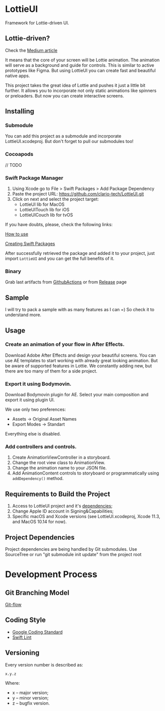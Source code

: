 # LottieUI

Framework for Lottie-driven UI. 

## Lottie-driven?

Check the [Medium article](https://medium.com/clario/a-lottie-driven-ui-architecture-for-macos-ios-applications-c3380989c885)

It means that the core of your screen will be Lottie animation. The animation will serve as a background and guide for controls.
This is similar to active prototypes like Figma. But using LottieUI you can create fast and beautiful native apps.

This project takes the great idea of Lottie and pushes it just a little bit further. It allows you to incorporate not only static
animations like spinners or preloaders. But now you can create interactive screens.

## Installing

### Submodule

You can add this project as a submodule and incorporate LottieUI.xcodeproj.
But don't forget to pull our submodules too!

### Cocoapods 

// TODO

### Swift Package Manager

1. Using Xcode go to File > Swift Packages > Add Package Dependency
2. Paste the project URL: https://github.com/clario-tech/LottieUI.git
3. Click on next and select the project target:
    - LottieUI lib for MacOS
    - LottieUITouch lib for iOS
    - LottieUICouch lib for tvOS

If you have doubts, please, check the following links:

[How to use](https://developer.apple.com/videos/play/wwdc2019/408/)

[Creating Swift Packages](https://developer.apple.com/videos/play/wwdc2019/410/)

After successfully retrieved the package and added it to your project, just import `LottieUI` and you can get the full benefits of it.

### Binary

Grab last artifacts from [GithubActions](https://github.com/clario-tech/LottieUI/actions) or from [Release](https://github.com/clario-tech/LottieUI/releases) page

## Sample

I will try to pack a sample with as many features as I can =) So check it to understand more.

## Usage

### Create an animation of your flow in After Effects. 

Download Adobe After Effects and design your beautiful screens. You can use AE templates to start working with already great looking animation. 
But be aware of supported features in Lottie. We constantly adding new, but there are too many of them for a side project.

### Export it using Bodymovin. 

Download Bodymovin plugin for AE. Select your main composition and export it using plugin UI.

We use only two preferences: 
- Assets -> Original Asset Names 
- Export Modes -> Standart

Everything else is disabled.

### Add controllers and controls.

 1. Create AnimationViewController in a storyboard. 
 2. Change the root view class to AnimationView. 
 3. Change the animation name to your JSON file. 
 4. Add AnimationContent controls to storyboard or programmatically using `addDependency()` method.
 
## Requirements to Build the Project

1. Access to LottieUI project and it's [dependencies](#project-dependencies);
2. Change Apple ID account in Signing&Capabilities;
3. Specific macOS and Xcode versions (see LottieUI.xcodeproj, Xcode 11.3, and MacOS 10.14 for now).

## Project Dependencies

Project dependencies are being handled by Git submodules.
Use SourceTree or run "git submodule init update" from the project root

# Development Process

## Git Branching Model

[Git-flow](http://nvie.com/posts/a-successful-git-branching-model/)


## Coding Style

* [Google Coding Standard](https://google.github.io/swift)
* [Swift Lint](https://github.com/realm/SwiftLint/blob/master/Rules.md)


## Versioning

Every version number is described as:
```
x.y.z
```
Where:
* x – major version;
* y – minor version;
* z – bugfix version.
